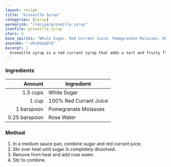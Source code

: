 ```yaml
---
layout: recipe
title: "Groseille Syrup"
categories: [syrup]
permalink: "/recipe/groseille_syrup"
iconfile: groseille_syrup
stars: 5
base_spirits: "White Sugar, Red Currant Juice, Pomegranate Molasses, Rose Water"
youtube: "-Uhu81wqOl8"
excerpt: |
  Groseille syrup is a red currant syrup that adds a tart and fruity flavor to cocktails. It's a key ingredient in classic cocktails like the Artist's Special and the Nineteen Twenty.
---
```


### Ingredients

|        Amount | Ingredient             |
| ------------: | ---------------------- |
|      1.5 cups | White Sugar            |
|         1 cup | 100% Red Currant Juice |
|    1 barspoon | Pomegranate Molasses   |
| 0.25 barspoon | Rose Water             |

### Method

1. In a medium sauce pan, combine sugar and red currant juice.
2. Stir over heat until sugar is completely dissolved.
3. Remove from heat and add rose water.
4. Stir to combine.
